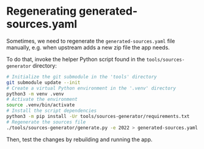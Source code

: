 # Regenerating generated-sources.yaml

Sometimes, we need to regenerate the `generated-sources.yaml` file manually, e.g. when upstream adds a new zip file the app needs.

To do that, invoke the helper Python script found in the `tools/sources-generator` directory:

```sh
# Initialize the git submodule in the 'tools' directory
git submodule update --init
# Create a virtual Python environment in the '.venv' directory
python3 -m venv .venv
# Activate the environment
source .venv/bin/activate
# Install the script dependencies
python3 -m pip install -Ur tools/sources-generator/requirements.txt
# Regenerate the sources file
./tools/sources-generator/generate.py -e 2022 > generated-sources.yaml
```

Then, test the changes by rebuilding and running the app.
